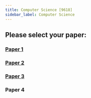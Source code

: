```yaml
---
title: Computer Science [9618]
sidebar_label: Computer Science
---
```


## Please select your paper:

### [Paper 1](paper_1)
### [Paper 2](paper_2)
### [Paper 3](paper_3)
### Paper 4

